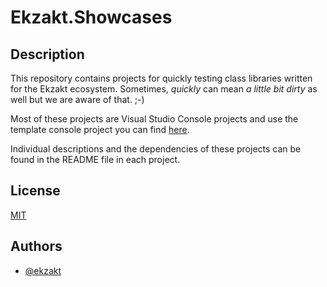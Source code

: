 # Ekzakt.Showcases


## Description
This repository contains projects for quickly testing class libraries written for the Ekzakt ecosystem.  Sometimes, *quickly* can mean *a little bit dirty* as well but we are aware of that. ;-)

Most of these projects are Visual Studio Console projects and use the template console project you can find [here](https://github.com/Ekzakt/Ekzakt.Templates/tree/master/Ekzakt.Templates.Console). 

Individual descriptions and the dependencies of these projects can be found in the README file in each project.


## License
[MIT](https://choosealicense.com/licenses/mit/)


## Authors
- [@ekzakt](https://www.github.com/ekzakt)

